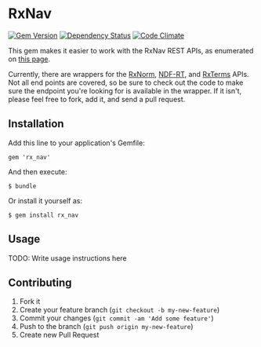 # RxNav

[![Gem Version](http://img.shields.io/gem/v/rx_nav.svg?style=flat-square)](http://badge.fury.io/rb/rx_nav) [![Dependency Status](http://img.shields.io/gemnasium/jbender/rx_nav_ruby.svg?style=flat-square)](https://gemnasium.com/jbender/rx_nav_ruby)
 [![Code Climate](http://img.shields.io/codeclimate/github/jbender/rx_nav_ruby.svg?style=flat-square)](https://codeclimate.com/github/jbender/rx_nav_ruby) 

This gem makes it easier to work with the RxNav REST APIs, as enumerated on [this page](http://rxnav.nlm.nih.gov/APIsOverview.html).

Currently, there are wrappers for the [RxNorm](http://rxnav.nlm.nih.gov/RxNormAPIREST.html), [NDF-RT](http://rxnav.nlm.nih.gov/NdfrtAPIREST.html), and [RxTerms](http://rxnav.nlm.nih.gov/RxTermsAPIREST.html) APIs. Not all end points are covered, so be sure to check out the code to make sure the endpoint you're looking for is available in the wrapper. If it isn't, please feel free to fork, add it, and send a pull request.

## Installation

Add this line to your application's Gemfile:

    gem 'rx_nav'

And then execute:

    $ bundle

Or install it yourself as:

    $ gem install rx_nav

## Usage

TODO: Write usage instructions here

## Contributing

1. Fork it
2. Create your feature branch (`git checkout -b my-new-feature`)
3. Commit your changes (`git commit -am 'Add some feature'`)
4. Push to the branch (`git push origin my-new-feature`)
5. Create new Pull Request
